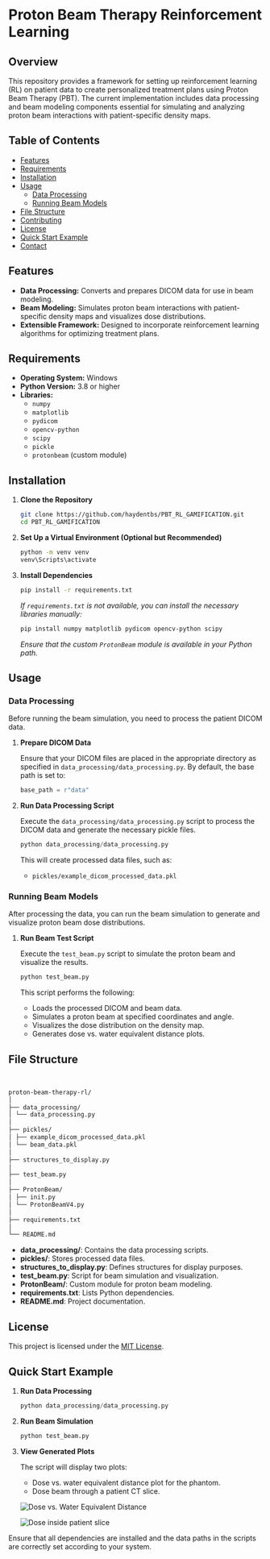 # Proton Beam Therapy Reinforcement Learning

## Overview

This repository provides a framework for setting up reinforcement learning (RL) on patient data to create personalized treatment plans using Proton Beam Therapy (PBT). The current implementation includes data processing and beam modeling components essential for simulating and analyzing proton beam interactions with patient-specific density maps.

## Table of Contents

- [Features](#features)
- [Requirements](#requirements)
- [Installation](#installation)
- [Usage](#usage)
  - [Data Processing](#data-processing)
  - [Running Beam Models](#running-beam-models)
- [File Structure](#file-structure)
- [Contributing](#contributing)
- [License](#license)
- [Quick Start Example](#quick-start-example)
- [Contact](#contact)

## Features

- **Data Processing:** Converts and prepares DICOM data for use in beam modeling.
- **Beam Modeling:** Simulates proton beam interactions with patient-specific density maps and visualizes dose distributions.
- **Extensible Framework:** Designed to incorporate reinforcement learning algorithms for optimizing treatment plans.

## Requirements

- **Operating System:** Windows
- **Python Version:** 3.8 or higher
- **Libraries:**
  - `numpy`
  - `matplotlib`
  - `pydicom`
  - `opencv-python`
  - `scipy`
  - `pickle`
  - `protonbeam` (custom module)

## Installation

1. **Clone the Repository**

    ```bash:clone_repository.sh
    git clone https://github.com/haydentbs/PBT_RL_GAMIFICATION.git
    cd PBT_RL_GAMIFICATION
    ```

2. **Set Up a Virtual Environment (Optional but Recommended)**

    ```bash:setup_virtualenv.sh
    python -m venv venv
    venv\Scripts\activate
    ```

3. **Install Dependencies**

    ```bash:install_dependencies.sh
    pip install -r requirements.txt
    ```

    *If `requirements.txt` is not available, you can install the necessary libraries manually:*

    ```bash:manual_install.sh
    pip install numpy matplotlib pydicom opencv-python scipy
    ```

    *Ensure that the custom `ProtonBeam` module is available in your Python path.*

## Usage

### Data Processing

Before running the beam simulation, you need to process the patient DICOM data.

1. **Prepare DICOM Data**

    Ensure that your DICOM files are placed in the appropriate directory as specified in `data_processing/data_processing.py`. By default, the base path is set to:

    ```python:data_processing/data_processing.py
    base_path = r"data"
    ```

2. **Run Data Processing Script**

    Execute the `data_processing/data_processing.py` script to process the DICOM data and generate the necessary pickle files.

    ```bash:data_processing/data_processing.py
    python data_processing/data_processing.py
    ```

    This will create processed data files, such as:

    - `pickles/example_dicom_processed_data.pkl`

### Running Beam Models

After processing the data, you can run the beam simulation to generate and visualize proton beam dose distributions.

1. **Run Beam Test Script**

    Execute the `test_beam.py` script to simulate the proton beam and visualize the results.

    ```bash:test_beam.py
    python test_beam.py
    ```

    This script performs the following:

    - Loads the processed DICOM and beam data.
    - Simulates a proton beam at specified coordinates and angle.
    - Visualizes the dose distribution on the density map.
    - Generates dose vs. water equivalent distance plots.

## File Structure
```bash:file_structure.sh
   

proton-beam-therapy-rl/
│
├── data_processing/
│ └── data_processing.py
│
├── pickles/
│ ├── example_dicom_processed_data.pkl
│ └── beam_data.pkl
│
├── structures_to_display.py
│
├── test_beam.py
│
├── ProtonBeam/
│ ├── init.py
│ └── ProtonBeamV4.py
│
├── requirements.txt
│
└── README.md

```


- **data_processing/**: Contains the data processing scripts.
- **pickles/**: Stores processed data files.
- **structures_to_display.py**: Defines structures for display purposes.
- **test_beam.py**: Script for beam simulation and visualization.
- **ProtonBeam/**: Custom module for proton beam modeling.
- **requirements.txt**: Lists Python dependencies.
- **README.md**: Project documentation.


## License

This project is licensed under the [MIT License](LICENSE).

## Quick Start Example

1. **Run Data Processing**

    ```bash:data_processing/data_processing.py
    python data_processing/data_processing.py
    ```

2. **Run Beam Simulation**

    ```bash:test_beam.py
    python test_beam.py
    ```
3. **View Generated Plots**

    The script will display two plots:

    - Dose vs. water equivalent distance plot for the phantom.
    - Dose beam through a patient CT slice.

    ![Dose vs. Water Equivalent Distance](readme_figures/dose_vs_wepl.png)

    ![Dose inside patient slice](readme_figures/beam_patient_slice.png)

Ensure that all dependencies are installed and the data paths in the scripts are correctly set according to your system.
